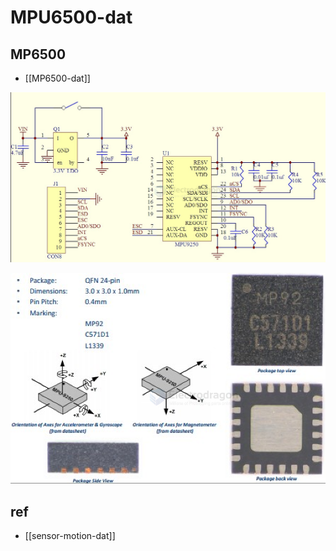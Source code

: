
# MPU6500-dat

## MP6500

- [[MP6500-dat]] 

![](2025-07-13-02-33-10.png)

![](2025-07-13-02-34-43.png)


## ref 

- [[sensor-motion-dat]]